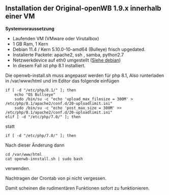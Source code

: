 ## Installation der Original-openWB 1.9.x innerhalb einer VM ##

**Systemvoraussetzung**
- Laufenden VM (VMware oder Virutalbox)
- 1 GB Ram, 1 Kern
- Debian 11.4 / Kern 5.10.0-10-amd64  (Bulleye) frisch upgedated.
- Instalierte Packete:  apache2, ssh , samba, python2.7 
- Netzwerkdevice auf eth0 umgestellt ([Siehe debian](debian.md))
- In diesem Fall ist php 8.1 installiert.

Die openwb-install.sh muss angepasst werden für php 8.1, Also runterladen in /var/www/html und im Editor das folgende einfügen

```
if [ -d "/etc/php/8.1/" ]; then
	echo "OS Bullseye"
	sudo /bin/su -c "echo 'upload_max_filesize = 300M' > /etc/php/8.1/apache2/conf.d/20-uploadlimit.ini"
	sudo /bin/su -c "echo 'post_max_size = 300M' >> /etc/php/8.1/apache2/conf.d/20-uploadlimit.ini"
elif [ -d "/etc/php/7.0/" ]; then
```

statt 

``` 
if [ -d "/etc/php/7.0/" ]; then
``` 

Nach dieser Änderung dann 

```
cd /var/www/html
cat openwb-innstall.sh | sudo bash 
```

verwenden.

Nachtragen der Crontab von pi nicht vergessen.

Damit scheinen die rudimentären Funktionen sofort zu funktionieren.


